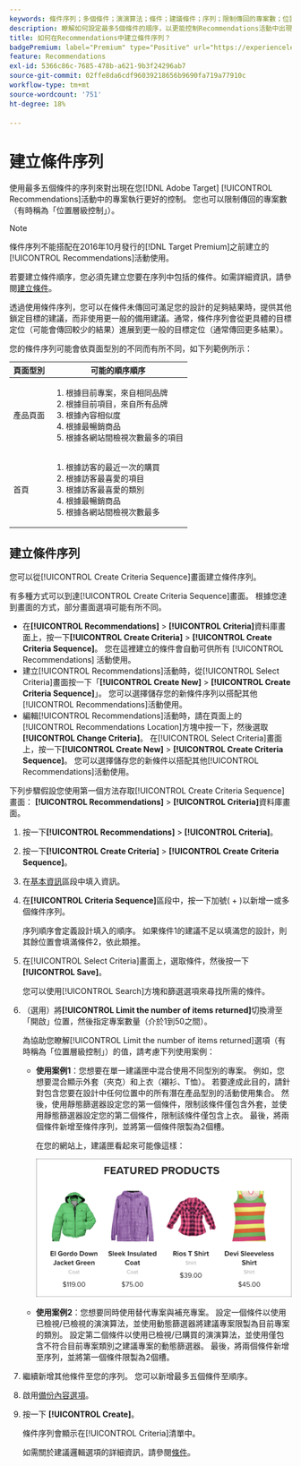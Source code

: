 ```yaml
---
keywords: 條件序列；多個條件；演演算法；條件；建議條件；序列；限制傳回的專案數；位置層級控制；位置
description: 瞭解如何設定最多5個條件的順序，以更能控制Recommendations活動中出現的專案。
title: 如何在Recommendations中建立條件序列？
badgePremium: label="Premium" type="Positive" url="https://experienceleague.adobe.com/docs/target/using/introduction/intro.html?lang=en#premium newtab=true" tooltip="檢視Target Premium包含的內容。"
feature: Recommendations
exl-id: 5366c86c-7685-478b-a621-9b3f24296ab7
source-git-commit: 02ffe8da6cdf96039218656b9690fa719a77910c
workflow-type: tm+mt
source-wordcount: '751'
ht-degree: 18%

---
```


# 建立條件序列

使用最多五個條件的序列來對出現在您[!DNL Adobe Target] [!UICONTROL Recommendations]活動中的專案執行更好的控制。 您也可以限制傳回的專案數（有時稱為「位置層級控制」）。

>[!NOTE]
>
>條件序列不能搭配在2016年10月發行的[!DNL Target Premium]之前建立的[!UICONTROL Recommendations]活動使用。

若要建立條件順序，您必須先建立您要在序列中包括的條件。如需詳細資訊，請參閱[建立條件](/help/main/c-recommendations/c-algorithms/create-new-algorithm.md)。

透過使用條件序列，您可以在條件未傳回可滿足您的設計的足夠結果時，提供其他鎖定目標的建議，而非使用更一般的備用建議。通常，條件序列會從更具體的目標定位（可能會傳回較少的結果）進展到更一般的目標定位（通常傳回更多結果）。

您的條件序列可能會依頁面型別的不同而有所不同，如下列範例所示：

| 頁面型別 | 可能的順序順序 |
| --- | --- |
| 產品頁面 | <ol><li>根據目前專案，來自相同品牌</li><li>根據目前項目，來自所有品牌</li><li>根據內容相似度</li><li>根據最暢銷商品</li><li>根據各網站間檢視次數最多的項目</li></ol> |
| 首頁 | <ol><li>根據訪客的最近一次的購買 </li><li>根據訪客最喜愛的項目</li><li>根據訪客最喜愛的類別</li><li>根據最暢銷商品</li><li>根據各網站間檢視次數最多</li></ol> |

## 建立條件序列

您可以從[!UICONTROL Create Criteria Sequence]畫面建立條件序列。

有多種方式可以到達[!UICONTROL Create Criteria Sequence]畫面。 根據您達到畫面的方式，部分畫面選項可能有所不同。

* 在&#x200B;**[!UICONTROL Recommendations]** > **[!UICONTROL Criteria]**&#x200B;資料庫畫面上，按一下&#x200B;**[!UICONTROL Create Criteria]** > **[!UICONTROL Create Criteria Sequence]**。 您在這裡建立的條件會自動可供所有 [!UICONTROL Recommendations] 活動使用。
* 建立[!UICONTROL Recommendations]活動時，從[!UICONTROL Select Criteria]畫面按一下「**[!UICONTROL Create New]** > **[!UICONTROL Create Criteria Sequence]**」。 您可以選擇儲存您的新條件序列以搭配其他[!UICONTROL Recommendations]活動使用。
* 編輯[!UICONTROL Recommendations]活動時，請在頁面上的[!UICONTROL Recommendations Location]方塊中按一下，然後選取&#x200B;**[!UICONTROL Change Criteria]**。 在[!UICONTROL Select Criteria]畫面上，按一下&#x200B;**[!UICONTROL Create New]** > **[!UICONTROL Create Criteria Sequence]**。 您可以選擇儲存您的新條件以搭配其他[!UICONTROL Recommendations]活動使用。

下列步驟假設您使用第一個方法存取[!UICONTROL Create Criteria Sequence]畫面： **[!UICONTROL Recommendations]** > **[!UICONTROL Criteria]**&#x200B;資料庫畫面。

1. 按一下&#x200B;**[!UICONTROL Recommendations]** > **[!UICONTROL Criteria]**。

1. 按一下&#x200B;**[!UICONTROL Create Criteria]** > **[!UICONTROL Create Criteria Sequence]**。

1. 在[基本資訊](/help/main/c-recommendations/c-algorithms/create-new-algorithm.md#info)區段中填入資訊。

1. 在&#x200B;**[!UICONTROL Criteria Sequence]**&#x200B;區段中，按一下加號( + )以新增一或多個條件序列。

   序列順序會定義設計填入的順序。 如果條件1的建議不足以填滿您的設計，則其餘位置會填滿條件2，依此類推。

1. 在[!UICONTROL Select Criteria]畫面上，選取條件，然後按一下&#x200B;**[!UICONTROL Save]**。

   您可以使用[!UICONTROL Search]方塊和篩選選項來尋找所需的條件。

1. （選用）將&#x200B;**[!UICONTROL Limit the number of items returned]**&#x200B;切換滑至「開啟」位置，然後指定專案數量（介於1到50之間）。

   為協助您瞭解[!UICONTROL Limit the number of items returned]選項（有時稱為「位置層級控制」）的值，請考慮下列使用案例：

   * **使用案例1**：您想要在單一建議匣中混合使用不同型別的專案。 例如，您想要混合顯示外套（夾克）和上衣（襯衫、T恤）。 若要達成此目的，請針對包含您要在設計中任何位置中的所有潛在產品型別的活動使用集合。 然後，使用靜態篩選器設定您的第一個條件，限制該條件僅包含外套，並使用靜態篩選器設定您的第二個條件，限制該條件僅包含上衣。 最後，將兩個條件新增至條件序列，並將第一個條件限製為2個槽。

     在您的網站上，建議匣看起來可能像這樣：

     ![精選產品推薦匣](/help/main/c-recommendations/c-algorithms/assets/featured-products.png)

   * **使用案例2**：您想要同時使用替代專案與補充專案。 設定一個條件以使用已檢視/已檢視的演演算法，並使用動態篩選器將建議專案限製為目前專案的類別。 設定第二個條件以使用已檢視/已購買的演演算法，並使用僅包含不符合目前專案類別之建議專案的動態篩選器。 最後，將兩個條件新增至序列，並將第一個條件限製為2個槽。

1. 繼續新增其他條件至您的序列。 您可以新增最多五個條件至順序。

1. 啟用[備份內容選項](/help/main/c-recommendations/c-algorithms/create-new-algorithm.md#content)。

1. 按一下 **[!UICONTROL Create]**。

   條件序列會顯示在[!UICONTROL Criteria]清單中。

   如需關於建議邏輯選項的詳細資訊，請參閱[條件](/help/main/c-recommendations/c-algorithms/algorithms.md)。
